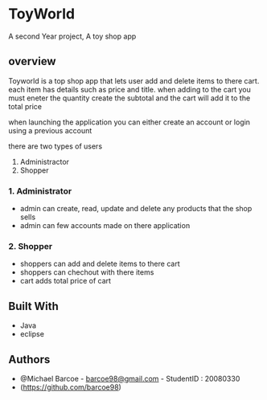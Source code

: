 # ToyWorld
A second Year project, A toy shop app 

## overview
Toyworld is a top shop app that lets user add and delete items to there cart.  each item has details such as price and title. when adding to the cart you must eneter the quantity create the subtotal and the cart will add it to the total price

when launching the application you can either create an account or login using a previous account

there are two types of users 
1. Administractor
2. Shopper

### 1. Administrator
* admin can create, read, update and delete any products that the shop sells
* admin can few accounts made on there application

### 2. Shopper
* shoppers can add and delete items to there cart 
* shoppers can chechout with there items
* cart adds total price of cart 


## Built With

* Java
* eclipse 

## Authors

* @Michael Barcoe - barcoe98@gmail.com - StudentID : 20080330
* (https://github.com/barcoe98)

